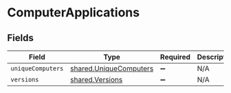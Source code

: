 # ComputerApplications


## Fields

| Field                                                            | Type                                                             | Required                                                         | Description                                                      |
| ---------------------------------------------------------------- | ---------------------------------------------------------------- | ---------------------------------------------------------------- | ---------------------------------------------------------------- |
| `uniqueComputers`                                                | [shared.UniqueComputers](../../models/shared/uniquecomputers.md) | :heavy_minus_sign:                                               | N/A                                                              |
| `versions`                                                       | [shared.Versions](../../models/shared/versions.md)               | :heavy_minus_sign:                                               | N/A                                                              |